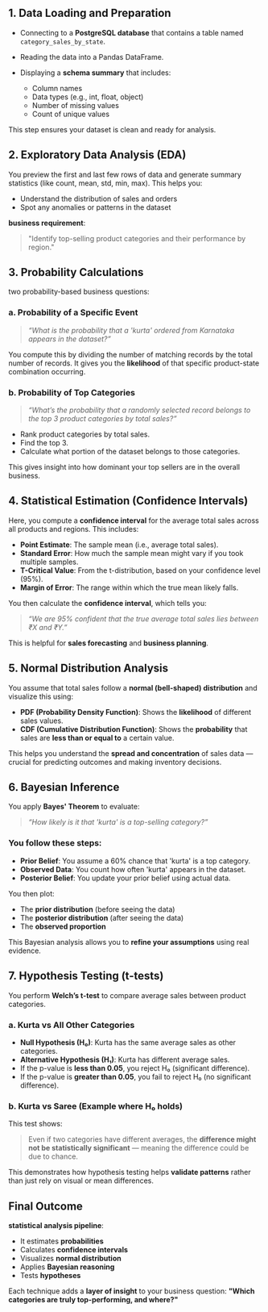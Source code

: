 ##  **1. Data Loading and Preparation**

* Connecting to a **PostgreSQL database** that contains a table named `category_sales_by_state`.
* Reading the data into a Pandas DataFrame.
* Displaying a **schema summary** that includes:

  * Column names
  * Data types (e.g., int, float, object)
  * Number of missing values
  * Count of unique values

This step ensures your dataset is clean and ready for analysis.

## **2. Exploratory Data Analysis (EDA)**

You preview the first and last few rows of data and generate summary statistics (like count, mean, std, min, max). This helps you:

* Understand the distribution of sales and orders
* Spot any anomalies or patterns in the dataset

**business requirement**:

> "Identify top-selling product categories and their performance by region."

## **3. Probability Calculations**

two probability-based business questions:

### a. **Probability of a Specific Event**

> *“What is the probability that a 'kurta' ordered from Karnataka appears in the dataset?”*

You compute this by dividing the number of matching records by the total number of records. It gives you the **likelihood** of that specific product-state combination occurring.

### b. **Probability of Top Categories**

> *“What’s the probability that a randomly selected record belongs to the top 3 product categories by total sales?”*

* Rank product categories by total sales.
* Find the top 3.
* Calculate what portion of the dataset belongs to those categories.

This gives insight into how dominant your top sellers are in the overall business.

## **4. Statistical Estimation (Confidence Intervals)**

Here, you compute a **confidence interval** for the average total sales across all products and regions. This includes:

* **Point Estimate**: The sample mean (i.e., average total sales).
* **Standard Error**: How much the sample mean might vary if you took multiple samples.
* **T-Critical Value**: From the t-distribution, based on your confidence level (95%).
* **Margin of Error**: The range within which the true mean likely falls.

You then calculate the **confidence interval**, which tells you:

> *“We are 95% confident that the true average total sales lies between ₹X and ₹Y.”*

This is helpful for **sales forecasting** and **business planning**.

## **5. Normal Distribution Analysis**

You assume that total sales follow a **normal (bell-shaped) distribution** and visualize this using:

* **PDF (Probability Density Function)**: Shows the **likelihood** of different sales values.
* **CDF (Cumulative Distribution Function)**: Shows the **probability** that sales are **less than or equal to** a certain value.

This helps you understand the **spread and concentration** of sales data — crucial for predicting outcomes and making inventory decisions.

## **6. Bayesian Inference**

You apply **Bayes' Theorem** to evaluate:

> *“How likely is it that 'kurta' is a top-selling category?”*

### You follow these steps:

* **Prior Belief**: You assume a 60% chance that 'kurta' is a top category.
* **Observed Data**: You count how often 'kurta' appears in the dataset.
* **Posterior Belief**: You update your prior belief using actual data.

You then plot:

* The **prior distribution** (before seeing the data)
* The **posterior distribution** (after seeing the data)
* The **observed proportion**

This Bayesian analysis allows you to **refine your assumptions** using real evidence.

## **7. Hypothesis Testing (t-tests)**

You perform **Welch’s t-test** to compare average sales between product categories.

### a. **Kurta vs All Other Categories**

* **Null Hypothesis (H₀)**: Kurta has the same average sales as other categories.
* **Alternative Hypothesis (H₁)**: Kurta has different average sales.
* If the p-value is **less than 0.05**, you reject H₀ (significant difference).
* If the p-value is **greater than 0.05**, you fail to reject H₀ (no significant difference).

### b. **Kurta vs Saree** (Example where H₀ holds)

This test shows:

> Even if two categories have different averages, the **difference might not be statistically significant** — meaning the difference could be due to chance.

This demonstrates how hypothesis testing helps **validate patterns** rather than just rely on visual or mean differences.

## Final Outcome

**statistical analysis pipeline**:

* It estimates **probabilities**
* Calculates **confidence intervals**
* Visualizes **normal distribution**
* Applies **Bayesian reasoning**
* Tests **hypotheses**

Each technique adds a **layer of insight** to your business question:
**"Which categories are truly top-performing, and where?"**


